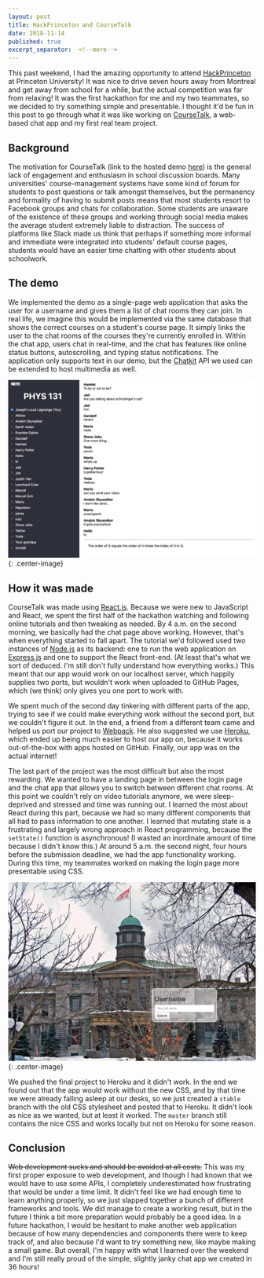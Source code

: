```yaml
---
layout: post
title: HackPrinceton and CourseTalk
date: 2018-11-14
published: true
excerpt_separator:  <!--more-->
---
```

This past weekend, I had the amazing opportunity to attend [HackPrinceton](https://hackprinceton.com) at Princeton University! It was nice to drive seven hours away from Montreal and get away from school for a while, but the actual competition was far from relaxing! It was the first hackathon for me and my two teammates, so we decided to try something simple and presentable. I thought it'd be fun in this post to go through what it was like working on [CourseTalk](https://github.com/marcelgoh/hackprinceton-2018), a web-based chat app and my first real team project.  

<!--more-->
## Background
The motivation for CourseTalk (link to the hosted demo [here](https://course-talk.herokuapp.com)) is the general lack of engagement and enthusiasm in school discussion boards. Many universities' course-management systems have some kind of forum for students to post questions or talk amongst themselves, but the permanency and formality of having to submit posts means that most students resort to Facebook groups and chats for collaboration. Some students are unaware of the existence of these groups and working through social media makes the average student extremely liable to distraction. The success of platforms like Slack made us think that perhaps if something more informal and immediate were integrated into students' default course pages, students would have an easier time chatting with other students about schoolwork.  

## The demo
We implemented the demo as a single-page web application that asks the user for a username and gives them a list of chat rooms they can join. In real life, we imagine this would be implemented via the same database that shows the correct courses on a student's course page. It simply links the user to the chat rooms of the courses they're currently enrolled in. Within the chat app, users chat in real-time, and the chat has features like online status buttons, autoscrolling, and typing status notifications. The application only supports text in our demo, but the [Chatkit](https://pusher.com/chatkit) API we used can be extended to host multimedia as well.  

![chat](/media/coursetalk/chat.jpg){: .center-image}

## How it was made
CourseTalk was made using [React.js](https://reactjs.org). Because we were new to JavaScript and React, we spent the first half of the hackathon watching and following online tutorials and then tweaking as needed. By 4 a.m. on the second morning, we basically had the chat page above working. However, that's when everything started to fall apart. The tutorial we'd followed used two instances of [Node.js](https://nodejs.org) as its backend: one to run the web application on [Express.js](https://expressjs.com) and one to support the React front-end. (At least that's what we sort of deduced. I'm still don't fully understand how everything works.) This meant that our app would work on our localhost server, which happily supplies two ports, but wouldn't work when uploaded to GitHub Pages, which (we think) only gives you one port to work with.  

We spent much of the second day tinkering with different parts of the app, trying to see if we could make everything work without the second port, but we couldn't figure it out. In the end, a friend from a different team came and helped us port our project to [Webpack](https://webpack.js.org). He also suggested we use [Heroku](https://heroku.com), which ended up being much easier to host our app on, because it works out-of-the-box with apps hosted on GitHub. Finally, our app was on the actual internet!  

The last part of the project was the most difficult but also the most rewarding. We wanted to have a landing page in between the login page and the chat app that allows you to switch between different chat rooms. At this point we couldn't rely on video tutorials anymore, we were sleep-deprived and stressed and time was running out. I learned the most about React during this part, because we had so many different components that all had to pass information to one another. I learned that mutating state is a frustrating and largely wrong approach in React programming, because the `setState()` function is asynchronous! (I wasted an inordinate amount of time because I didn't know this.) At around 5 a.m. the second night, four hours before the submission deadline, we had the app functionality working. During this time, my teammates worked on making the login page more presentable using CSS.

![login](/media/coursetalk/login.jpg){: .center-image}

We pushed the final project to Heroku and it didn't work. In the end we found out that the app would work without the new CSS, and by that time we were already falling asleep at our desks, so we just created a `stable` branch with the old CSS stylesheet and posted that to Heroku. It didn't look as nice as we wanted, but at least it worked. The `master` branch still contains the nice CSS and works locally but not on Heroku for some reason.

## Conclusion
~~Web development sucks and should be avoided at all costs.~~ This was my first proper exposure to web development, and though I had known that we would have to use some APIs, I completely underestimated how frustrating that would be under a time limit. It didn't feel like we had enough time to learn anything properly, so we just slapped together a bunch of different frameworks and tools. We did manage to create a working result, but in the future I think a bit more preparation would probably be a good idea. In a future hackathon, I would be hesitant to make another web application because of how many dependencies and components there were to keep track of, and also because I'd want to try something new, like maybe making a small game. But overall, I'm happy with what I learned over the weekend and I'm still really proud of the simple, slightly janky chat app we created in 36 hours!